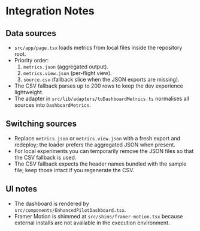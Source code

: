 # Integration Notes

## Data sources
- `src/app/page.tsx` loads metrics from local files inside the repository root.
- Priority order:
  1. `metrics.json` (aggregated output).
  2. `metrics.view.json` (per-flight view).
  3. `source.csv` (fallback slice when the JSON exports are missing).
- The CSV fallback parses up to 200 rows to keep the dev experience lightweight.
- The adapter in `src/lib/adapters/toDashboardMetrics.ts` normalises all sources into `DashboardMetrics`.

## Switching sources
- Replace `metrics.json` or `metrics.view.json` with a fresh export and redeploy; the loader prefers the aggregated JSON when present.
- For local experiments you can temporarily remove the JSON files so that the CSV fallback is used.
- The CSV fallback expects the header names bundled with the sample file; keep those intact if you regenerate the CSV.

## UI notes
- The dashboard is rendered by `src/components/EnhancedPilotDashboard.tsx`.
- Framer Motion is shimmed at `src/shims/framer-motion.tsx` because external installs are not available in the execution environment.
